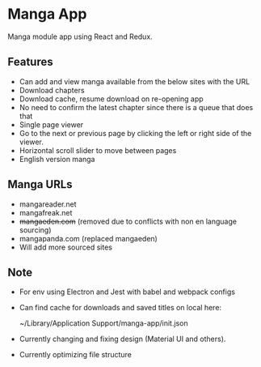 # Manga App

Manga module app using React and Redux.

## Features

* Can add and view manga available from the below sites with the URL
* Download chapters
* Download cache, resume download on re-opening app
* No need to confirm the latest chapter since there is a queue that does that
* Single page viewer
* Go to the next or previous page by clicking the left or right side of the viewer.
* Horizontal scroll slider to move between pages
* English version manga

## Manga URLs

* mangareader.net
* mangafreak.net
* ~~mangaeden.com~~ (removed due to conflicts with non en language sourcing)
* mangapanda.com (replaced mangaeden)
* Will add more sourced sites

## Note

* For env using Electron and Jest with babel and webpack configs
* Can find cache for downloads and saved titles on local here:

    ~/Library/Application Support/manga-app/init.json

* Currently changing and fixing design (Material UI and others).
* Currently optimizing file structure
